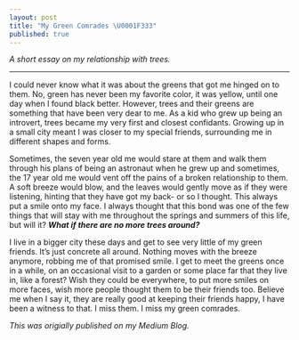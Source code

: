 ```yaml
---
layout: post
title: "My Green Comrades \U0001F333"
published: true
---
```

_A short essay on my relationship with trees._

----

I could never know what it was about the greens that got me hinged on to them. No, green has never been my favorite color, it was yellow, until one day when I found black better. However, trees and their greens are something that have been very dear to me. As a kid who grew up being an introvert, trees became my very first and closest confidants. Growing up in a small city meant I was closer to my special friends, surrounding me in different shapes and forms.

Sometimes, the seven year old me would stare at them and walk them through his plans of being an astronaut when he grew up and sometimes, the 17 year old me would vent off the pains of a broken relationship to them. A soft breeze would blow, and the leaves would gently move as if they were listening, hinting that they have got my back- or so I thought. This always put a smile onto my face. I always thought that this bond was one of the few things that will stay with me throughout the springs and summers of this life, but will it? **_What if there are no more trees around?_**

I live in a bigger city these days and get to see very little of my green friends. It’s just concrete all around. Nothing moves with the breeze anymore, robbing me of that promised smile. I get to meet the greens once in a while, on an occasional visit to a garden or some place far that they live in, like a forest? Wish they could be everywhere, to put more smiles on more faces, wish more people thought them to be their friends too. Believe me when I say it, they are really good at keeping their friends happy, I have been a witness to that. I miss them. I miss my green comrades.

_This was origially published on my Medium Blog._
